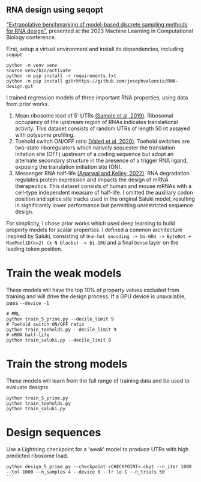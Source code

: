 ## RNA design using seqopt
["Extrapolative benchmarking of model-based discrete sampling methods for RNA design"](assets/MLCB_Poster.pdf), presented at the 2023 Machine Learning in Computational Biology conference. 

First, setup a virtual environment and install its dependencies, including `seqopt`
```
python -m venv venv
source venv/bin/activate
python -m pip install -r requirements.txt
python -m pip install git+https://github.com/josephvalencia/RNA-design.git
```

I trained regression models of three important RNA properties, using data from prior works.
1. Mean ribosome load of 5' UTRs [(Sample et al, 2019)](https://www.nature.com/articles/s41587-019-0164-5). Ribosomal occupancy of the upstream region of RNAs indicates translational activity. This dataset consists of random UTRs of length 50 nt assayed with polysome profiling. 
2. Toehold switch ON/OFF ratio [(Valeri et al, 2020)](https://www.nature.com/articles/s41467-020-18676-2). Toehold switches are two-state riboregulators which natively sequester the translation initation site (OFF) upstream of a coding sequence but adopt an alternate secondary structure in the presence of a trigger RNA ligand, exposing the translation initiation site (ON).  
3. Messenger RNA half-life [(Agarwal and Kelley, 2022)](https://genomebiology.biomedcentral.com/articles/10.1186/s13059-022-02811-x). RNA degradation regulates protein expression and impacts the design of mRNA therapeutics. This dataset consists of human and mouse mRNAs with a cell-type independent measure of half-life. I omitted the auxiliary codon position and splice site tracks used in the original Saluki model, resulting in significantly lower performance but permitting unrestricted sequence design.

For simplicity, I chose prior works which used deep learning to build property models for scalar properties. I defined a common architecture inspired by Saluki, consisting of
`One-hot encoding -> bi-GRU -> ByteNet + MaxPool1D(k=2) (x N blocks) -> bi-GRU` and a final `Dense` layer on the leading token position.

# Train the weak models
These models will have the top 10% of property values excluded from training and will drive the design process. If a GPU device is unavailable, pass `--device -1`

```
# MRL
python train_5_prime.py --decile_limit 9
# Toehold switch ON/OFF ratio
python train_toeholds.py --decile_limit 9 
# mRNA half-life
python train_saluki.py --decile_limit 9
```

# Train the strong models
These models will learn from the full range of training data and be used to evaluate designs.
```
python train_5_prime.py 
python train_toeholds.py 
python train_saluki.py 
```

# Design sequences
Use a Lightning checkpoint for a 'weak' model to produce UTRs with high predicted ribosome load. 
```
python design_5_prime.py --checkpoint <CHECKPOINT>.ckpt --n_iter 1000 --tol 1000 --n_samples 4 --device 0 --lr 1e-1 --n_trials 50                                                                                          ```

